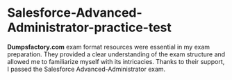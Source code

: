 # Salesforce-Advanced-Administrator-practice-test
**Dumpsfactory.com** exam format resources were essential in my exam preparation. They provided a clear understanding of the exam structure and allowed me to familiarize myself with its intricacies. Thanks to their support, I passed the Salesforce Advanced-Administrator exam.
